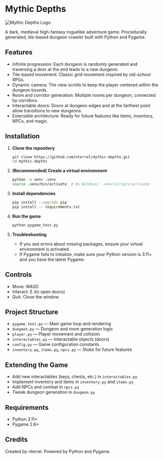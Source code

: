 # Mythic Depths

![Mythic Depths Logo](assets/images/logo.png)

A dark, medieval high-fantasy roguelike adventure game. Procedurally generated, tile-based dungeon crawler built with Python and Pygame.

## Features

- Infinite progression: Each dungeon is randomly generated and traversing a door at the end leads to a new dungeon.
- Tile-based movement: Classic grid movement inspired by old-school RPGs.
- Dynamic camera: The view scrolls to keep the player centered within the dungeon bounds.
- Room and corridor generation: Multiple rooms per dungeon, connected by corridors.
- Interactable doors: Doors at dungeon edges and at the farthest point allow transitions to new dungeons.
- Extensible architecture: Ready for future features like items, inventory, NPCs, and magic.

## Installation

1. **Clone the repository**

   ```bash
   git clone https://github.com/nterrel/mythic-depths.git
   cd mythic-depths
   ```

2. **(Recommended) Create a virtual environment**

   ```bash
   python -m venv .venv
   source .venv/bin/activate  # On Windows: .venv\Scripts\activate
   ```

3. **Install dependencies**

   ```bash
   pip install --upgrade pip
   pip install -r requirements.txt
   ```

4. **Run the game**

   ```bash
   python pygame_test.py
   ```

5. **Troubleshooting**

   - If you see errors about missing packages, ensure your virtual environment is activated.
   - If Pygame fails to initialize, make sure your Python version is 3.11+ and you have the latest Pygame.

## Controls

- Move: WASD
- Interact: E (to open doors)
- Quit: Close the window

## Project Structure

- `pygame_test.py` — Main game loop and rendering
- `dungeon.py` — Dungeon and room generation logic
- `player.py` — Player movement and collision
- `interactables.py` — Interactable objects (doors)
- `config.py` — Game configuration constants
- `inventory.py`, `items.py`, `npcs.py` — Stubs for future features

## Extending the Game

- Add new interactables (keys, chests, etc.) in `interactables.py`
- Implement inventory and items in `inventory.py` and `items.py`
- Add NPCs and combat in `npcs.py`
- Tweak dungeon generation in `dungeon.py`

## Requirements

- Python 3.11+
- Pygame 2.6+

## Credits

Created by nterrel. Powered by Python and Pygame.
